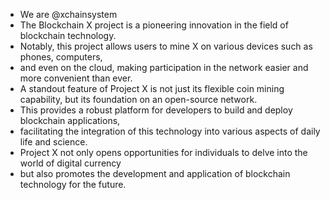 - We are @xchainsystem
- The Blockchain X project is a pioneering innovation in the field of blockchain technology.
- Notably, this project allows users to mine X on various devices such as phones, computers,
- and even on the cloud, making participation in the network easier and more convenient than ever.
- A standout feature of Project X is not just its flexible coin mining capability, but its foundation on an open-source network.
- This provides a robust platform for developers to build and deploy blockchain applications,
- facilitating the integration of this technology into various aspects of daily life and science.
- Project X not only opens opportunities for individuals to delve into the world of digital currency
- but also promotes the development and application of blockchain technology for the future.

<!---
xchainsystem/xchainsystem is a ✨ special ✨ repository because its `README.md` (this file) appears on your GitHub profile.
You can click the Preview link to take a look at your changes.
--->
